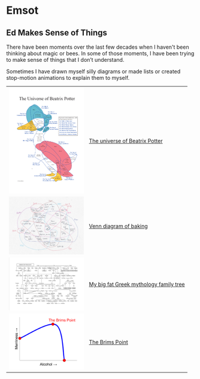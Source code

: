# Emsot
## Ed Makes Sense of Things

There have been moments over the last few decades when I haven't been thinking about magic or bees. In some of those moments, I have been trying to make sense of things that I don’t understand.

Sometimes I have drawn myself silly diagrams or made lists or created stop-motion animations to explain them to myself.


|                                                                 |                                                 |
|-----------------------------------------------------------------|-------------------------------------------------|
[<img src="universe-of-beatrix-potter.png" width="200">](beatrix) | [The universe of Beatrix Potter](beatrix)       |
[<img src="baking_venn.jpg" width="200">](point)                  | [Venn diagram of baking](baking)                |
[<img src="greek-mythology.gif" width="200">](greek)              | [My big fat Greek mythology family tree](greek) |
[<img src="brims-point.png" width="200">](point)                  | [The Brims Point](point)                        |
